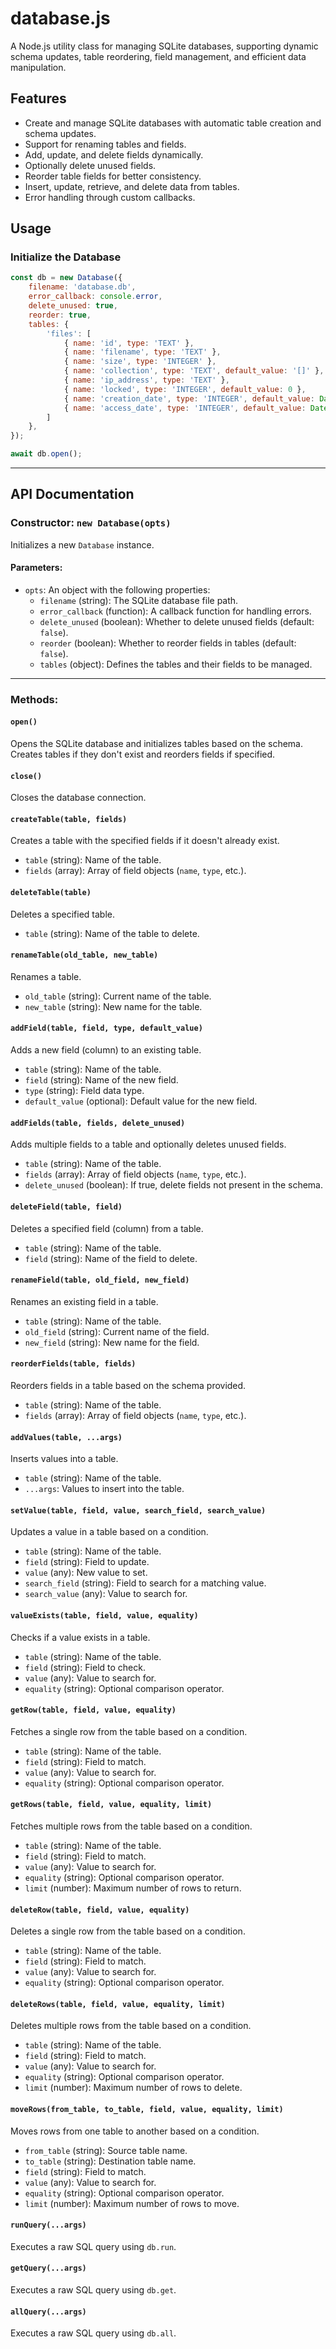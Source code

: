 # database.js

A Node.js utility class for managing SQLite databases, supporting dynamic schema updates, table reordering, field management, and efficient data manipulation.

## Features
- Create and manage SQLite databases with automatic table creation and schema updates.
- Support for renaming tables and fields.
- Add, update, and delete fields dynamically.
- Optionally delete unused fields.
- Reorder table fields for better consistency.
- Insert, update, retrieve, and delete data from tables.
- Error handling through custom callbacks.


## Usage

### Initialize the Database

```js
const db = new Database({
    filename: 'database.db',
    error_callback: console.error,
    delete_unused: true,
    reorder: true,
    tables: {
        'files': [
            { name: 'id', type: 'TEXT' },
            { name: 'filename', type: 'TEXT' },
            { name: 'size', type: 'INTEGER' },
            { name: 'collection', type: 'TEXT', default_value: '[]' },
            { name: 'ip_address', type: 'TEXT' },
            { name: 'locked', type: 'INTEGER', default_value: 0 },
            { name: 'creation_date', type: 'INTEGER', default_value: Date.now() },
            { name: 'access_date', type: 'INTEGER', default_value: Date.now() },
        ]
    },
});

await db.open();
```

---

## API Documentation

### Constructor: `new Database(opts)`

Initializes a new `Database` instance.

#### Parameters:
- `opts`: An object with the following properties:
  - `filename` (string): The SQLite database file path.
  - `error_callback` (function): A callback function for handling errors.
  - `delete_unused` (boolean): Whether to delete unused fields (default: `false`).
  - `reorder` (boolean): Whether to reorder fields in tables (default: `false`).
  - `tables` (object): Defines the tables and their fields to be managed.

---

### Methods:

#### `open()`
Opens the SQLite database and initializes tables based on the schema. Creates tables if they don't exist and reorders fields if specified.

#### `close()`
Closes the database connection.

#### `createTable(table, fields)`
Creates a table with the specified fields if it doesn't already exist.

- `table` (string): Name of the table.
- `fields` (array): Array of field objects (`name`, `type`, etc.).

#### `deleteTable(table)`
Deletes a specified table.

- `table` (string): Name of the table to delete.

#### `renameTable(old_table, new_table)`
Renames a table.

- `old_table` (string): Current name of the table.
- `new_table` (string): New name for the table.

#### `addField(table, field, type, default_value)`
Adds a new field (column) to an existing table.

- `table` (string): Name of the table.
- `field` (string): Name of the new field.
- `type` (string): Field data type.
- `default_value` (optional): Default value for the new field.

#### `addFields(table, fields, delete_unused)`
Adds multiple fields to a table and optionally deletes unused fields.

- `table` (string): Name of the table.
- `fields` (array): Array of field objects (`name`, `type`, etc.).
- `delete_unused` (boolean): If true, delete fields not present in the schema.

#### `deleteField(table, field)`
Deletes a specified field (column) from a table.

- `table` (string): Name of the table.
- `field` (string): Name of the field to delete.

#### `renameField(table, old_field, new_field)`
Renames an existing field in a table.

- `table` (string): Name of the table.
- `old_field` (string): Current name of the field.
- `new_field` (string): New name for the field.

#### `reorderFields(table, fields)`
Reorders fields in a table based on the schema provided.

- `table` (string): Name of the table.
- `fields` (array): Array of field objects (`name`, `type`, etc.).

#### `addValues(table, ...args)`
Inserts values into a table.

- `table` (string): Name of the table.
- `...args`: Values to insert into the table.

#### `setValue(table, field, value, search_field, search_value)`
Updates a value in a table based on a condition.

- `table` (string): Name of the table.
- `field` (string): Field to update.
- `value` (any): New value to set.
- `search_field` (string): Field to search for a matching value.
- `search_value` (any): Value to search for.

#### `valueExists(table, field, value, equality)`
Checks if a value exists in a table.

- `table` (string): Name of the table.
- `field` (string): Field to check.
- `value` (any): Value to search for.
- `equality` (string): Optional comparison operator.

#### `getRow(table, field, value, equality)`
Fetches a single row from the table based on a condition.

- `table` (string): Name of the table.
- `field` (string): Field to match.
- `value` (any): Value to search for.
- `equality` (string): Optional comparison operator.

#### `getRows(table, field, value, equality, limit)`
Fetches multiple rows from the table based on a condition.

- `table` (string): Name of the table.
- `field` (string): Field to match.
- `value` (any): Value to search for.
- `equality` (string): Optional comparison operator.
- `limit` (number): Maximum number of rows to return.

#### `deleteRow(table, field, value, equality)`
Deletes a single row from the table based on a condition.

- `table` (string): Name of the table.
- `field` (string): Field to match.
- `value` (any): Value to search for.
- `equality` (string): Optional comparison operator.

#### `deleteRows(table, field, value, equality, limit)`
Deletes multiple rows from the table based on a condition.

- `table` (string): Name of the table.
- `field` (string): Field to match.
- `value` (any): Value to search for.
- `equality` (string): Optional comparison operator.
- `limit` (number): Maximum number of rows to delete.

#### `moveRows(from_table, to_table, field, value, equality, limit)`
Moves rows from one table to another based on a condition.

- `from_table` (string): Source table name.
- `to_table` (string): Destination table name.
- `field` (string): Field to match.
- `value` (any): Value to search for.
- `equality` (string): Optional comparison operator.
- `limit` (number): Maximum number of rows to move.

#### `runQuery(...args)`
Executes a raw SQL query using `db.run`.

#### `getQuery(...args)`
Executes a raw SQL query using `db.get`.

#### `allQuery(...args)`
Executes a raw SQL query using `db.all`.